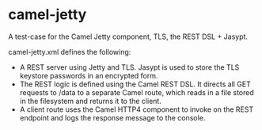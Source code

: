 camel-jetty
===========

A test-case for the Camel Jetty component, TLS, the REST DSL + Jasypt.

camel-jetty.xml defines the following:
 * A REST server using Jetty and TLS. Jasypt is used to store the TLS keystore passwords in an encrypted form.
 * The REST logic is defined using the Camel REST DSL. It directs all GET requests to /data to a separate Camel route,
    which reads in a file stored in the filesystem and returns it to the client.
 * A client route uses the Camel HTTP4 component to invoke on the REST endpoint and logs the response message to the console.


